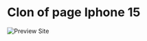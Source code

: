 # Clon of page Iphone 15

![Preview Site](https://github.com/fernandopanduro/iphone-3d-website-starter/assets/92656447/05daf4d4-cc34-474a-a9c2-ea93162e6d45)
